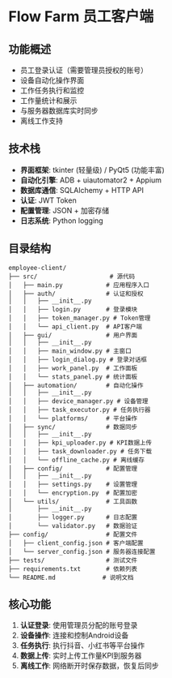 # Flow Farm 员工客户端

## 功能概述
- 员工登录认证（需要管理员授权的账号）
- 设备自动化操作界面
- 工作任务执行和监控
- 工作量统计和展示
- 与服务器数据库实时同步
- 离线工作支持

## 技术栈
- **界面框架**: tkinter (轻量级) / PyQt5 (功能丰富)
- **自动化引擎**: ADB + uiautomator2 + Appium
- **数据库通信**: SQLAlchemy + HTTP API
- **认证**: JWT Token
- **配置管理**: JSON + 加密存储
- **日志系统**: Python logging

## 目录结构
```
employee-client/
├── src/                    # 源代码
│   ├── main.py            # 应用程序入口
│   ├── auth/              # 认证和授权
│   │   ├── __init__.py
│   │   ├── login.py       # 登录模块
│   │   ├── token_manager.py # Token管理
│   │   └── api_client.py  # API客户端
│   ├── gui/               # 用户界面
│   │   ├── __init__.py
│   │   ├── main_window.py # 主窗口
│   │   ├── login_dialog.py # 登录对话框
│   │   ├── work_panel.py  # 工作面板
│   │   └── stats_panel.py # 统计面板
│   ├── automation/        # 自动化操作
│   │   ├── __init__.py
│   │   ├── device_manager.py # 设备管理
│   │   ├── task_executor.py # 任务执行器
│   │   └── platforms/     # 平台操作
│   ├── sync/              # 数据同步
│   │   ├── __init__.py
│   │   ├── kpi_uploader.py # KPI数据上传
│   │   ├── task_downloader.py # 任务下载
│   │   └── offline_cache.py # 离线缓存
│   ├── config/            # 配置管理
│   │   ├── __init__.py
│   │   ├── settings.py    # 设置管理
│   │   └── encryption.py  # 配置加密
│   └── utils/             # 工具函数
│       ├── __init__.py
│       ├── logger.py      # 日志配置
│       └── validator.py   # 数据验证
├── config/                # 配置文件
│   ├── client_config.json # 客户端配置
│   └── server_config.json # 服务器连接配置
├── tests/                 # 测试文件
├── requirements.txt       # 依赖列表
└── README.md             # 说明文档
```

## 核心功能
1. **认证登录**: 使用管理员分配的账号登录
2. **设备操作**: 连接和控制Android设备
3. **任务执行**: 执行抖音、小红书等平台操作
4. **数据上传**: 实时上传工作量KPI到服务器
5. **离线工作**: 网络断开时保存数据，恢复后同步
